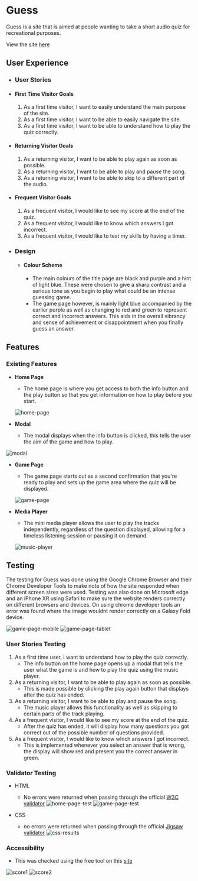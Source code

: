 # Guess

Guess is a site that is aimed at people wanting to take a short audio quiz for recreational purposes.

View the site [here](https://travyssm.github.io/Guess/)

## User Experience 

- ### User Stories

- #### First Time Visitor Goals

    1. As a first time visitor, I want to easily understand the main purpose of the site.
    2. As a first time visitor, I want to be able to easily navigate the site.
    3. As a first time visitor, I want to be able to understand how to play the quiz correctly.

- #### Returning Visitor Goals

    1. As a returning visitor, I want to be able to play again as soon as possible.
    2. As a returning visitor, I want to be able to play and pause the song.
    3. As a returning visitor, I want to be able to skip to a different part of the audio.

- #### Frequent Visitor Goals

    1. As a frequent visitor, I would like to see my score at the end of the quiz.
    2. As a frequent visitor, I would like to know which answers I got incorrect.
    3. As a frequent visitor, I would like to test my skills by having a timer.

- ### Design
    - #### Colour Scheme
        - The main colours of the title page are black and purple and a hint of light blue. These were chosen to give a sharp contrast and a serious tone as you begin to play what could be an intense guessing game.
        - The game page however, is mainly light blue accompanied by the earlier purple as well as changing to red and green to represent correct and incorrect answers. This aids in the overall vibrancy and sense of achievement or disappointment when you finally guess an answer.

## Features
### Existing Features

- __Home Page__
    - The home page is where you get access to both the info button and the play button so that you get information on how to play before you start.

    ![home-page](docs/home-page.png)

- __Modal__

    - The modal displays when the info button is clicked, this tells the user the aim of the game and how to play.

![modal](docs/modal.png)

- __Game Page__
    - The game page starts out as a second confirmation that you're ready to play and sets up the game area where the quiz will be displayed.

    ![game-page](docs/game-page.png)

- __Media Player__
    - The mini media player allows the user to play the tracks independently, regardless of the question displayed, allowing for a timeless listening session or pausing it on demand.

    ![music-player](docs/music-player.png)

## Testing 

The testing for Guess was done using the Google Chrome Browser and their Chrome Developer Tools to make note of how the site responded when different screen sizes were used. Testing was also done on Microsoft edge and an iPhone XR using Safari to make sure the website renders correctly on different browsers and devices. On using chrome developer tools an error was found where the image wouldnt render correctly on a Galaxy Fold device.

![game-page-mobile](docs/game-page-mobile.png) ![game-page-tablet](docs/game-page-tablet.png)

### User Stories Testing

1. As a first time user, I want to understand how to play the quiz correctly.
    * The info button on the home page opens up a modal that tells the user what the game is and how to play the quiz using the music player.
2. As a returning visitor, I want to be able to play again as soon as possible.
    * This is made possible by clicking the play again button that displays after the quiz has ended.
3. As a returning visitor, I want to be able to play and pause the song.
    * The music player allows this functionality as well as skipping to certain parts of the track playing.
4. As a frequent visitor, I would like to see my score at the end of the quiz.
    * After the quiz has ended, it will display how many questions you got correct out of the possible number of questions provided.
5. As a frequent visitor, I would like to know which answers I got incorrect.
    * This is implemented whenever you select an answer that is wrong, the display will show red and present you the correct answer in green.

### Validator Testing

- HTML
    - No errors were returned when passing through the official [W3C validator](https://validator.w3.org/)
    ![home-page-test](docs/home-page-test.png) ![game-page-test](docs/game-page-test.png)

- CSS 
    - no errors were returned when passing through the official [Jigsaw validator](https://jigsaw.w3.org/css-validator/)
    ![css-results](docs/css-results.png)

### Accessibility

- This was checked using the free tool on this [site](https://pagespeed.web.dev/)

![score1](docs/accessibility-score1.png) ![score2](docs/accessibility-score2.png)